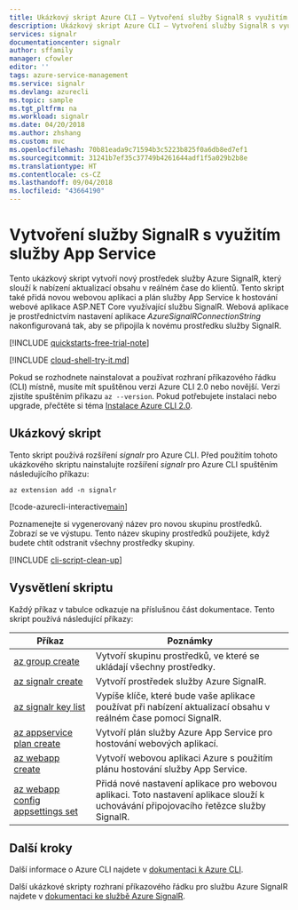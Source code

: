 ```yaml
---
title: Ukázkový skript Azure CLI – Vytvoření služby SignalR s využitím služby App Service | Microsoft Docs
description: Ukázkový skript Azure CLI – Vytvoření služby SignalR s využitím služby App Service
services: signalr
documentationcenter: signalr
author: sffamily
manager: cfowler
editor: ''
tags: azure-service-management
ms.service: signalr
ms.devlang: azurecli
ms.topic: sample
ms.tgt_pltfrm: na
ms.workload: signalr
ms.date: 04/20/2018
ms.author: zhshang
ms.custom: mvc
ms.openlocfilehash: 70b81eada9c71594b3c5223b825f0a6db8ed7ef1
ms.sourcegitcommit: 31241b7ef35c37749b4261644adf1f5a029b2b8e
ms.translationtype: HT
ms.contentlocale: cs-CZ
ms.lasthandoff: 09/04/2018
ms.locfileid: "43664190"
---
```

# <a name="create-a-signalr-service-with-an-app-service"></a>Vytvoření služby SignalR s využitím služby App Service

Tento ukázkový skript vytvoří nový prostředek služby Azure SignalR, který slouží k nabízení aktualizací obsahu v reálném čase do klientů. Tento skript také přidá novou webovou aplikaci a plán služby App Service k hostování webové aplikace ASP.NET Core využívající službu SignalR. Webová aplikace je prostřednictvím nastavení aplikace *AzureSignalRConnectionString* nakonfigurovaná tak, aby se připojila k novému prostředku služby SignalR.

[!INCLUDE [quickstarts-free-trial-note](../../../includes/quickstarts-free-trial-note.md)]

[!INCLUDE [cloud-shell-try-it.md](../../../includes/cloud-shell-try-it.md)]

Pokud se rozhodnete nainstalovat a používat rozhraní příkazového řádku (CLI) místně, musíte mít spuštěnou verzi Azure CLI 2.0 nebo novější. Verzi zjistíte spuštěním příkazu `az --version`. Pokud potřebujete instalaci nebo upgrade, přečtěte si téma [Instalace Azure CLI 2.0]( /cli/azure/install-azure-cli). 

## <a name="sample-script"></a>Ukázkový skript

Tento skript používá rozšíření *signalr* pro Azure CLI. Před použitím tohoto ukázkového skriptu nainstalujte rozšíření *signalr* pro Azure CLI spuštěním následujícího příkazu:

```azurecli-interactive
az extension add -n signalr
```

[!code-azurecli-interactive[main](../../../cli_scripts/azure-signalr/create-signalr-with-app-service/create-signalr-with-app-service.sh "Create a new Azure SignalR Service and Web App")]

Poznamenejte si vygenerovaný název pro novou skupinu prostředků. Zobrazí se ve výstupu. Tento název skupiny prostředků použijete, když budete chtít odstranit všechny prostředky skupiny.

[!INCLUDE [cli-script-clean-up](../../../includes/cli-script-clean-up.md)]

## <a name="script-explanation"></a>Vysvětlení skriptu

Každý příkaz v tabulce odkazuje na příslušnou část dokumentace. Tento skript používá následující příkazy:

| Příkaz | Poznámky |
|---|---|
| [az group create](/cli/azure/group#az-group-create) | Vytvoří skupinu prostředků, ve které se ukládají všechny prostředky. |
| [az signalr create](/cli/azure/ext/signalr/signalr#ext-signalr-az-signalr-create) | Vytvoří prostředek služby Azure SignalR. |
| [az signalr key list](/cli/azure/ext/signalr/signalr/key#ext-signalr-az-signalr-key-list) | Vypíše klíče, které bude vaše aplikace používat při nabízení aktualizací obsahu v reálném čase pomocí SignalR. |
| [az appservice plan create](/cli/azure/appservice/plan#az-appservice-plan-create) | Vytvoří plán služby Azure App Service pro hostování webových aplikací. |
| [az webapp create](/cli/azure/webapp#az-webapp-create) | Vytvoří webovou aplikaci Azure s použitím plánu hostování služby App Service. |
| [az webapp config appsettings set](/cli/azure/webapp/config/appsettings#az-webapp-config-appsettings-set) | Přidá nové nastavení aplikace pro webovou aplikaci. Toto nastavení aplikace slouží k uchovávání připojovacího řetězce služby SignalR. |

## <a name="next-steps"></a>Další kroky

Další informace o Azure CLI najdete v [dokumentaci k Azure CLI](/cli/azure).

Další ukázkové skripty rozhraní příkazového řádku pro službu Azure SignalR najdete v [dokumentaci ke službě Azure SignalR](../signalr-cli-samples.md).
